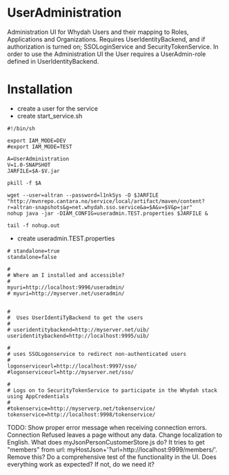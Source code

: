 UserAdministration
========================

Administration UI for Whydah Users and their mapping to Roles, Applications and Organizations.
Requires UserIdentityBackend, and if authorization is turned on; SSOLoginService and SecurityTokenService.
In order to use the Administration UI the User requires a UserAdmin-role defined in UserIdentityBackend.




Installation
============



* create a user for the service
* create start_service.sh

```
#!/bin/sh

export IAM_MODE=DEV
#export IAM_MODE=TEST

A=UserAdministration
V=1.0-SNAPSHOT
JARFILE=$A-$V.jar

pkill -f $A

wget --user=altran --password=l1nkSys -O $JARFILE "http://mvnrepo.cantara.no/service/local/artifact/maven/content?r=altran-snapshots&g=net.whydah.sso.service&a=$A&v=$V&p=jar"
nohup java -jar -DIAM_CONFIG=useradmin.TEST.properties $JARFILE &

tail -f nohup.out
```

* create useradmin.TEST.properties

```
# standalone=true
standalone=false

#
# Where am I installed and accessible?
#
myuri=http://localhost:9996/useradmin/
# myuri=http://myserver.net/useradmin/


#
#  Uses UserIdentiTyBackend to get the users
#
# useridentitybackend=http://myserver.net/uib/
useridentitybackend=http://localhost:9995/uib/

#
# uses SSOLogonservice to redirect non-authenticated users
#
logonserviceurl=http://localhost:9997/sso/
#logonserviceurl=http://myserver.net/sso/

#
# Logs on to SecurityTokenService to participate in the Whydah stack using AppCredentials
#
#tokenservice=http://myserverp.net/tokenservice/
tokenservice=http://localhost:9998/tokenservice/
```



TODO: 
Show proper error message when receiving connection errors. Connection Refused leaves a page without any data.
Change localization to English.
What does myJsonPersonCustomerStore.js do? It tries to get "members" from url: myHostJson+'?url=http://localhost:9999/members/'. Remove this?
Do a comprehensive test of the functionality in the UI. Does everything work as expected? If not, do we need it?